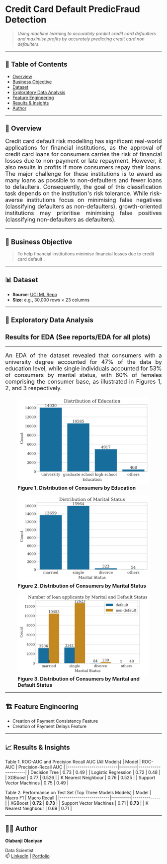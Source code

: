 # Credit Card Default PredicFraud Detection
 

> *Using machine learning to accurately predict credit card defaulters and maximise profits by accurately predicting credit card non defaulters.*

---

## 📌 Table of Contents
- [Overview](##overview)
- [Business Objective](#business-objective)
- [Dataset](#dataset)
- [Exploratory Data Analysis](#exploratory-data-analysis)
- [Feature Engineering](#feature-engineering)
- [Results & Insights](#results--insights)
- [Author](#author)

---

## 🧩 Overview
<p style="font-size: 18px;text-align: justify;">
Credit card default risk modelling has significant real-world applications for financial institutions, as the approval of credit card loans for consumers carries the risk of financial losses due to non-payment or late repayment. However, it also results in profits if more consumers repay their loans. The major challenge for these institutions is to award as many loans as possible to non-defaulters and fewer loans to defaulters. Consequently, the goal of this classification task depends on the institution's risk tolerance. While risk-averse institutions focus on minimising false negatives (classifying defaulters as non-defaulters), growth-oriented institutions may prioritise minimising false positives (classifying non-defaulters as defaulters).
<p>

---

## 🎯 Business Objective


> To help financial institutions minimise financial losses due to credit card default .

---

## 📊 Dataset

- **Source**: [UCI ML Repo](https://archive.ics.uci.edu/dataset/350/default+of+credit+card+clients )
- **Size**: e.g., 30,000 rows × 23 columns


---

## 🔎 Exploratory Data Analysis
## Results for EDA (See reports/EDA for all plots)
---

<p style="font-size: 18px;text-align: justify;">
An EDA of the dataset revealed that consumers with a university degree accounted for 47% of the data by education level, while single individuals accounted for 53% of consumers by marital status, with 60% of females comprising the consumer base, as illustrated in Figures 1, 2, and 3 respectively.
</p>


  <figure>
    <img src="reports\EDA\education.png" width=600>
    <figcaption style="font-size: 16px;"><b>Figure 1. Distribution of Consumers by Education</b></figcaption>
  </figure>


  <figure>
    <img src="reports\EDA\marital_status.png" width=600>
    <figcaption style="font-size: 16px;"><b> Figure 2. Distribution of Consumers by Marital Status</b></figcaption>
  </figure>

  <figure>
    <img src="reports\EDA\Number of loan applicants by Marital and Default Status.png" width=600>
    <figcaption style="font-size: 16px;"><b> Figure 3. Distribution of Consumers by Marital and Default Status</b></figcaption>
  </figure>



---
## 🏗️ Feature Engineering

- Creation of Payment Consistency Feature
- Creation of Payment Delays Feature


---

## 📈 Results & Insights

Table 1. ROC-AUC and Precision Recall AUC (All Models)
| Model                   | ROC-AUC | Precision-Recall AUC |
|-------------------------|---------|---------------------|
| Decision Tree           | 0.73    | 0.49                |
| Logistic Regression     | 0.72    | 0.48                |
| XGBoost                 | 0.77    | 0.526               |
| K Nearest Neighbour     | 0.76    | 0.525               |
| Support Vector Machines | 0.75    | 0.49                |



Table 2. Performance on Test Set (Top Three Models Models)
| Model                   | Macro F1 | Macro Recall |
|-------------------------|----------|--------------|
| XGBoost                 | **0.72** | **0.73**     |
| Support Vector Machines | 0.71     | **0.73**     |
| K Nearest Neighbour     | 0.69     | 0.71         |


---

## 👨‍💻 Author

**Olabanji Olaniyan**  

Data Scientist  
📫 [LinkedIn](https://www.linkedin.com/in/olabanji-olaniyan-59a6b0198/) | [Portfolio](banjiola.github.io/Olabanji-Olaniyan/)
